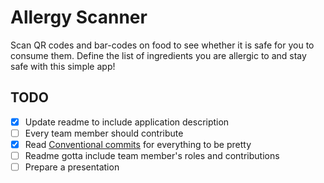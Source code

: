 # Allergy Scanner

Scan QR codes and bar-codes on food to see whether it is safe for you to consume them. Define the list of ingredients you are allergic to and stay safe with this simple app!

## TODO

- [X] Update readme to include application description
- [ ] Every team member should contribute
- [X] Read [Conventional commits](https://www.conventionalcommits.org/en/v1.0.0/) for everything to be pretty
- [ ] Readme gotta include team member's roles and contributions
- [ ] Prepare a presentation
